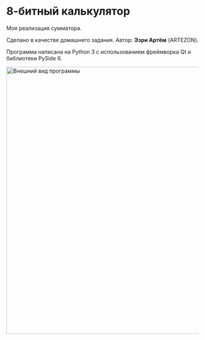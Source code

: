 # 8-битный калькулятор
Моя реализация сумматора.

Сделано в качестве домашнего задания. Автор: **Эзри Артём** (ARTEZON).

Программа написана на Python 3 с использованием фреймворка Qt и библиотеки PySide 6.

<img src="https://sun9-33.userapi.com/impg/zZgm50Gh5eRNmovrhewW3dp575UF5zeDFyXWAQ/MF7pXVwiPRo.jpg?size=1810x831&quality=95&sign=7175c18e17f851262d86a0f6af93c8cd&type=album" width="700" alt="Внешний вид программы">
